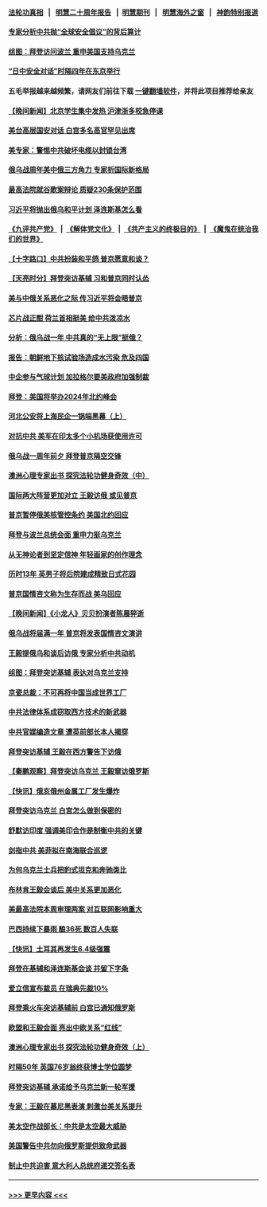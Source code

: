 #### [法轮功真相](https://github.com/gfw-breaker/truth/blob/master/README.md?t=0) &nbsp;&nbsp;|&nbsp;&nbsp; [明慧二十周年报告](https://github.com/gfw-breaker/mh-reports/blob/master/README.md?t=0) &nbsp;&nbsp;|&nbsp;&nbsp;[明慧期刊](https://github.com/gfw-breaker/mh-qikan) &nbsp;&nbsp;|&nbsp;&nbsp; [明慧海外之窗](https://github.com/gfw-breaker/mh-news/blob/master/README.md?t=0) &nbsp;&nbsp;|&nbsp;&nbsp; [神韵特别报道](https://github.com/gfw-breaker/mh-news/blob/master/shenyun.md?t=0)
#### [专家分析中共抛“全球安全倡议”的背后算计](../pages/nsc418/n13935466.md?t=02222143) 
#### [组图：拜登访问波兰 重申美国支持乌克兰](../pages/nsc418/n13935283.md?t=02222143) 
#### [“日中安全对话”时隔四年在东京举行](../pages/nsc418/n13935277.md?t=02222143) 
#### 五毛举报越来越频繁，请网友们前往下载 [一键翻墙软件](https://github.com/gfw-breaker/ssr-accounts)，并将此项目推荐给亲友
#### [【晚间新闻】北京学生集中发热 沪津浙多校急停课](../pages/nsc418/n13935210.md?t=02222143) 
#### [美台高层国安对话 白宫多名高官罕见出席](../pages/nsc418/n13935207.md?t=02222143) 
#### [美专家：警惕中共破坏电缆以封锁台湾](../pages/nsc418/n13935150.md?t=02222143) 
#### [俄乌战周年美中俄三方角力 专家析国际新格局](../pages/nsc418/n13934906.md?t=02222143) 
#### [最高法院就谷歌案辩论 质疑230条保护范围](../pages/nsc418/n13934917.md?t=02222143) 
#### [习近平将抛出俄乌和平计划 泽连斯基怎么看](../pages/nsc418/n13934993.md?t=02222143) 
#### [《九评共产党》](https://github.com/begood0513/9ping.md/blob/master/README.md) &nbsp;|&nbsp; [《解体党文化》](../../../../jtdwh.md/blob/master/README.md)  &nbsp;|&nbsp; [《共产主义的终极目的》](../../../../gczydzjmd.md/blob/master/README.md) &nbsp;|&nbsp; [《魔鬼在统治我们的世界》](../../../../mgztzwmdsj.md/blob/master/README.md) 
#### [【十字路口】中共扮装和平鸽 普京愿意和谈？](../pages/nsc418/n13934851.md?t=02222143) 
#### [【天亮时分】拜登突访基辅 习和普京同时认怂](../pages/nsc418/n13934937.md?t=02222143) 
#### [美与中俄关系恶化之际 传习近平将会晤普京](../pages/nsc418/n13934888.md?t=02222143) 
#### [芯片战正酣 荷兰首相挺美 给中共泼凉水](../pages/nsc418/n13934957.md?t=02222143) 
#### [分析：俄乌战一年 中共真的“无上限”挺俄？](../pages/nsc418/n13934884.md?t=02222143) 
#### [报告：朝鲜地下核试验场造成水污染 危及四国](../pages/nsc418/n13934902.md?t=02222143) 
#### [中企参与气球计划 加拉格尔要美政府加强制裁](../pages/nsc418/n13934844.md?t=02222143) 
#### [拜登：美国将举办2024年北约峰会](../pages/nsc418/n13934914.md?t=02222143) 
#### [河北公安将上海民企一锅端黑幕（上）](../pages/nsc418/n13933995.md?t=02222143) 
#### [对抗中共 美军在印太多个小机场获使用许可](../pages/nsc418/n13934892.md?t=02222143) 
#### [俄乌战一周年前夕 拜登普京隔空交锋](../pages/nsc418/n13934895.md?t=02222143) 
#### [澳洲心理专家出书 探究法轮功健身奇效（中）](../pages/nsc418/n13928107.md?t=02222143) 
#### [国际两大阵营更加对立 王毅访俄 或见普京](../pages/nsc418/n13934882.md?t=02222143) 
#### [普京暂停俄美核管控条约 美国北约回应](../pages/nsc418/n13934850.md?t=02222143) 
#### [拜登与波兰总统会面 重申力挺乌克兰](../pages/nsc418/n13934815.md?t=02222143) 
#### [从无神论者到坚定信神 年轻画家的创作理念](../pages/nsc418/n13934127.md?t=02222143) 
#### [历时13年 英男子将后院建成精致日式花园](../pages/nsc418/n13934626.md?t=02222143) 
#### [普京国情咨文称为生存而战 美乌回应](../pages/nsc418/n13934727.md?t=02222143) 
#### [【晚间新闻】《小龙人》贝贝扮演者陈晨猝逝](../pages/nsc418/n13934667.md?t=02222143) 
#### [俄乌战将届满一年 普京将发表国情咨文演讲](../pages/nsc418/n13934645.md?t=02222143) 
#### [王毅提俄乌和谈后访俄 专家分析中共动机](../pages/nsc418/n13934301.md?t=02222143) 
#### [组图：拜登突访基辅 表达对乌克兰支持](../pages/nsc418/n13934589.md?t=02222143) 
#### [京瓷总裁：不可再将中国当成世界工厂](../pages/nsc418/n13934594.md?t=02222143) 
#### [中共法律体系成窃取西方技术的新武器](../pages/nsc418/n13934549.md?t=02222143) 
#### [中共官媒编造文章 遭英前部长本人揭穿](../pages/nsc418/n13934369.md?t=02222143) 
#### [拜登突访基辅 王毅在西方警告下访俄](../pages/nsc418/n13934276.md?t=02222143) 
#### [【秦鹏观察】拜登突访乌克兰 王毅窜访俄罗斯](../pages/nsc418/n13934371.md?t=02222143) 
#### [【快讯】俄亥俄州金属工厂发生爆炸](../pages/nsc418/n13934352.md?t=02222143) 
#### [拜登突访乌克兰 白宫怎么做到保密的](../pages/nsc418/n13934354.md?t=02222143) 
#### [舒默访印度 强调美印合作是制衡中共的关键](../pages/nsc418/n13934235.md?t=02222143) 
#### [剑指中共 美菲拟在南海联合巡逻](../pages/nsc418/n13934292.md?t=02222143) 
#### [为何乌克兰士兵把豹式坦克和奔驰类比](../pages/nsc418/n13934332.md?t=02222143) 
#### [布林肯王毅会谈后 美中关系更加恶化](../pages/nsc418/n13934286.md?t=02222143) 
#### [美最高法院本周审理两案 对互联网影响重大](../pages/nsc418/n13934247.md?t=02222143) 
#### [巴西持续下暴雨 酿36死 数百人失联](../pages/nsc418/n13934272.md?t=02222143) 
#### [【快讯】土耳其再发生6.4级强震](../pages/nsc418/n13934281.md?t=02222143) 
#### [拜登在基辅和泽连斯基会谈 并留下字条](../pages/nsc418/n13934265.md?t=02222143) 
#### [爱立信宣布裁员 在瑞典先裁10%](../pages/nsc418/n13934254.md?t=02222143) 
#### [拜登乘火车突访基辅前 白宫已通知俄罗斯](../pages/nsc418/n13934251.md?t=02222143) 
#### [欧盟和王毅会面 亮出中欧关系“红线”](../pages/nsc418/n13934238.md?t=02222143) 
#### [澳洲心理专家出书 探究法轮功健身奇效（上）](../pages/nsc418/n13927099.md?t=02222143) 
#### [时隔50年 英国76岁翁终获博士学位圆梦](../pages/nsc418/n13933867.md?t=02222143) 
#### [拜登突访基辅 承诺给予乌克兰新一轮军援](../pages/nsc418/n13934017.md?t=02222143) 
#### [专家：王毅在慕尼黑表演 刺激台美关系提升](../pages/nsc418/n13933890.md?t=02222143) 
#### [美太空作战部长：中共是太空最大威胁](../pages/nsc418/n13933954.md?t=02222143) 
#### [美国警告中共勿向俄罗斯提供致命武器](../pages/nsc418/n13933562.md?t=02222143) 
#### [制止中共迫害 意大利人总统府递交签名表](../pages/nsc418/n13933726.md?t=02222143) 

----
#### [ >>> 更早内容 <<< ](../indexes/nsc418-earlier.md)
